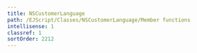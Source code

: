 ```yaml
---
title: NSCustomerLanguage
path: /EJScript/Classes/NSCustomerLanguage/Member functions
intellisense: 1
classref: 1
sortOrder: 2212
---
```





